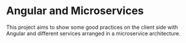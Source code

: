 # Angular and Microservices

This project aims to show some good practices on the client side with Angular and different services arranged in a microservice architecture. 

